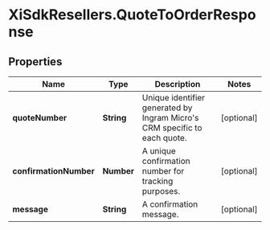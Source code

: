 # XiSdkResellers.QuoteToOrderResponse

## Properties

Name | Type | Description | Notes
------------ | ------------- | ------------- | -------------
**quoteNumber** | **String** | Unique identifier generated by Ingram Micro&#39;s CRM specific to each quote. | [optional] 
**confirmationNumber** | **Number** | A unique confirmation number for tracking purposes. | [optional] 
**message** | **String** | A confirmation message. | [optional] 


